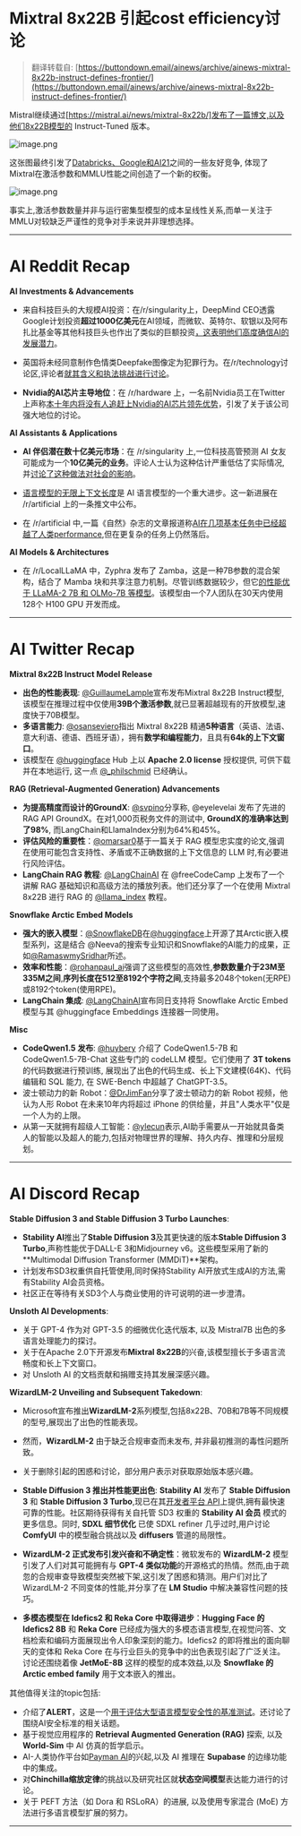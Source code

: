Mixtral 8x22B 引起cost efficiency讨论
=========================================================

> 翻译转载自: [https://buttondown.email/ainews/archive/ainews-mixtral-8x22b-instruct-defines-frontier/](https://buttondown.email/ainews/archive/ainews-mixtral-8x22b-instruct-defines-frontier/) 

Mistral继续通过[https://mistral.ai/news/mixtral-8x22b/]发布了一篇博文,以及他们8x22B模型的 Instruct-Tuned 版本。

![image.png](https://assets.buttondown.email/images/323db65b-608d-445d-83eb-1d6d9ce35e3f.png?w=960&fit=max)

这张图最终引发了[Databricks、Google和AI21](https://twitter.com/AlbertQJiang/status/1780648008696091003)之间的一些友好竞争, 体现了Mixtral在激活参数和MMLU性能之间创造了一个新的权衡。

![image.png](https://assets.buttondown.email/images/9677f3b7-64ba-4f12-af15-291dfda26c7d.png?w=960&fit=max)

事实上,激活参数数量并非与运行密集型模型的成本呈线性关系,而单一关注于MMLU对较缺乏严谨性的竞争对手来说并非理想选择。

* * *


AI Reddit Recap
===============


**AI Investments & Advancements**

* 来自科技巨头的大规模AI投资：在/r/singularity上，DeepMind CEO透露Google计划投资**超过1000亿美元**在AI领域，而微软、英特尔、软银以及阿布扎比基金等其他科技巨头也作出了类似的巨额投资[，这表明他们高度确信AI的发展潜力](https://www.bloomberg.com/news/articles/2024-04-16/deepmind-ceo-says-google-will-spend-more-than-100-billion-on-ai)。

* 英国将未经同意制作色情类Deepfake图像定为犯罪行为。在/r/technology讨论区,评论者[就其含义和执法挑战进行讨论](https://time.com/6967243/uk-criminalize-sexual-explicit-deepfake-images-ai/)。

*   **Nvidia的AI芯片主导地位**：在 /r/hardware 上，一名前Nvidia员工在Twitter上声称[本十年内将没有人追赶上Nvidia的AI芯片领先优势](https://i.redd.it/m388weqd9yuc1.png)，引发了关于该公司强大地位的讨论。

**AI Assistants & Applications**

*   **AI 伴侣潜在数十亿美元市场**：在 /r/singularity 上,一位科技高管预测 AI 女友可能成为一个**10亿美元的业务**。评论人士认为这种估计严重低估了实际情况,并[讨论了这种做法对社会的影响](https://www.yahoo.com/tech/tech-exec-predicts-ai-girlfriends-181938674.html)。

* [语言模型的无限上下文长度](https://twitter.com/_akhaliq/status/1780083267888107546)是 AI 语言模型的一个重大进步。这一新进展在 /r/artificial 上的一条推文中公布。

* 在 /r/artificial 中,一篇《自然》杂志的文章报道称[AI在几项基本任务中已经超越了人类performance](https://www.nature.com/articles/d41586-024-01087-4),但在更复杂的任务上仍然落后。

**AI Models & Architectures**

* 在 /r/LocalLLaMA 中，Zyphra 发布了 Zamba，这是一种7B参数的混合架构，结合了 Mamba 块和共享注意力机制。尽管训练数据较少，但它[的性能优于 LLaMA-2 7B 和 OLMo-7B 等模型](https://www.reddit.com/r/LocalLLaMA/comments/1c61k7v/zamba_a_7b_mambalike_ssm_hybrid_model_trained_for/)。该模型由一个7人团队在30天内使用128个 H100 GPU 开发而成。

* * *

AI Twitter Recap
================


**Mixtral 8x22B Instruct Model Release**

*   **出色的性能表现**: [@GuillaumeLample](https://twitter.com/GuillaumeLample/status/1780602023203029351)宣布发布Mixtral 8x22B Instruct模型,该模型在推理过程中仅使用**39B个激活参数**,就已显著超越现有的开放模型,速度快于70B模型。
*   **多语言能力**: [@osanseviero](https://twitter.com/osanseviero/status/1780595541711454602)指出 Mixtral 8x22B 精通**5种语言**（英语、法语、意大利语、德语、西班牙语），拥有**数学和编程能力**，且具有**64k的上下文窗口**。
*   该模型在 [@huggingface](https://twitter.com/huggingface) Hub 上以 **Apache 2.0 license** 授权提供, 可供下载并在本地运行, 这一点 [@_philschmid](https://twitter.com/_philschmid/status/1780598146470379880) 已经确认。

**RAG (Retrieval-Augmented Generation) Advancements**

*   **为提高精度而设计的GroundX**: [@svpino](https://twitter.com/svpino/status/1780571442096087224)分享称, @eyelevelai 发布了先进的RAG API GroundX。在对1,000页税务文件的测试中, **GroundX的准确率达到了98%**, 而LangChain和LlamaIndex分别为64%和45%。
*   **评估风险的重要性**：[@omarsar0](https://twitter.com/omarsar0/status/1780613738585903182)基于一篇关于 RAG 模型忠实度的论文,强调在使用可能包含支持性、矛盾或不正确数据的上下文信息的 LLM 时,有必要进行风险评估。
* **LangChain RAG 教程**: [@LangChainAI](https://twitter.com/LangChainAI/status/1780629875533181271) 在 @freeCodeCamp 上发布了一个讲解 RAG 基础知识和高级方法的播放列表。他们还分享了一个在使用 Mixtral 8x22B 进行 RAG 的 [@llama_index](https://twitter.com/llama_index/status/1780646484712788085) 教程。

**Snowflake Arctic Embed Models**


* **强大的嵌入模型**：[@SnowflakeDB](https://twitter.com/SnowflakeDB)在[@huggingface](https://twitter.com/huggingface)上开源了其Arctic嵌入模型系列，这是结合 @Neeva的搜索专业知识和Snowflake的AI能力的成果，正如[@RamaswmySridhar](https://twitter.com/RamaswmySridhar/status/1780225794402627946)所述。
*   **效率和性能**：[@rohanpaul_ai](https://twitter.com/rohanpaul_ai/status/1780621521230111181)强调了这些模型的高效性,**参数数量介于23M至335M之间**,**序列长度在512至8192个字符之间**,支持最多2048个token(无RPE)或8192个token(使用RPE)。
*   **LangChain 集成**: [@LangChainAI](https://twitter.com/LangChainAI/status/1780650806896947547)宣布同日支持将 Snowflake Arctic Embed 模型与其 @huggingface Embeddings 连接器一同使用。

**Misc**

*   **CodeQwen1.5 发布**: [@huybery](https://twitter.com/huybery/status/1780264890298720570) 介绍了 CodeQwen1.5-7B 和 CodeQwen1.5-7B-Chat 这些专门的 codeLLM 模型。它们使用了 **3T tokens** 的代码数据进行预训练, 展现出了出色的代码生成、长上下文建模(64K)、代码编辑和 SQL 能力, 在 SWE-Bench 中超越了 ChatGPT-3.5。
* 波士顿动力的新 Robot：[@DrJimFan](https://twitter.com/DrJimFan/status/1780622682561929645)分享了波士顿动力的新 Robot 视频，他认为人形 Robot 在未来10年内将超过 iPhone 的供给量，并且"人类水平"仅是一个人为的上限。
* 从第一天就拥有超级人工智能：[@ylecun](https://twitter.com/ylecun/status/1780596362415063217)表示,AI助手需要从一开始就具备类人的智能以及超人的能力,包括对物理世界的理解、持久内存、推理和分层规划。

* * *

AI Discord Recap
================


**Stable Diffusion 3 and Stable Diffusion 3 Turbo Launches**:

*   **Stability AI**推出了**Stable Diffusion 3**及其更快速的版本**Stable Diffusion 3 Turbo**,声称性能优于DALL-E 3和Midjourney v6。这些模型采用了新的**Multimodal Diffusion Transformer (MMDiT)**架构。
* 计划发布SD3权重供自托管使用,同时保持Stability AI开放式生成AI的方法,需有Stability AI会员资格。
* 社区正在等待有关SD3个人与商业使用的许可说明的进一步澄清。

**Unsloth AI Developments**:

* 关于 GPT-4 作为对 GPT-3.5 的细微优化迭代版本, 以及 Mistral7B 出色的多语言处理能力的探讨。
* 关于在Apache 2.0下开源发布**Mixtral 8x22B**的兴奋,该模型擅长于多语言流畅度和长上下文窗口。
* 对 Unsloth AI 的文档贡献和捐赠支持其发展深感兴趣。

**WizardLM-2 Unveiling and Subsequent Takedown**:

* Microsoft宣布推出**WizardLM-2**系列模型,包括8x22B、70B和7B等不同规模的型号,展现出了出色的性能表现。
* 然而，**WizardLM-2** 由于缺乏合规审查而未发布, 并非最初推测的毒性问题所致。
* 关于删除引起的困惑和讨论，部分用户表示对获取原始版本感兴趣。

*   **Stable Diffusion 3 推出并性能更出色**: **Stability AI** 发布了 **Stable Diffusion 3** 和 **Stable Diffusion 3 Turbo**,现已在其[开发者平台 API](https://bit.ly/3xHrtjG)上提供,拥有最快速可靠的性能。社区期待获得有关自托管 SD3 权重的 **Stability AI 会员** 模式的更多信息。同时, **SDXL 细节优化** 已使 SDXL refiner 几乎过时,用户讨论 **ComfyUI** 中的模型融合挑战以及 **diffusers** 管道的局限性。

* **WizardLM-2 正式发布引发兴奋和不确定性**：微软发布的 **WizardLM-2** 模型引发了人们对其可能拥有与 **GPT-4 类似功能**的开源格式的热情。然而,由于疏忽的合规审查导致模型突然被下架,这引发了困惑和猜测。用户们对比了 WizardLM-2 不同变体的性能,并分享了在 **LM Studio** 中解决兼容性问题的技巧。

*   **多模态模型在 Idefics2 和 Reka Core 中取得进步**：**Hugging Face 的 Idefics2 8B** 和 **Reka Core** 已经成为强大的多模态语言模型,在视觉问答、文档检索和编码方面展现出令人印象深刻的能力。Idefics2 的即将推出的面向聊天的变体和 Reka Core 在与行业巨头的竞争中的出色表现引起了广泛关注。讨论还围绕着像 **JetMoE-8B** 这样的模型的成本效益,以及 **Snowflake 的 Arctic embed family** 用于文本嵌入的推出。

其他值得关注的topic包括:

* 介绍了**ALERT**，这是一个[用于评估大型语言模型安全性的基准测试](https://github.com/Babelscape/ALERT)。还讨论了围绕AI安全标准的相关话题。
* 基于视觉应用程序的 **Retrieval Augmented Generation (RAG)** 探索, 以及 **World-Sim** 中 AI 仿真的哲学启示。
* AI-人类协作平台如[Payman AI](https://www.paymanai.com/)的兴起,以及 AI 推理在 **Supabase** 的边缘功能中的集成。
* 对**Chinchilla缩放定律**的挑战以及研究社区就**状态空间模型**表达能力进行的讨论。
*   关于 PEFT 方法（如 Dora 和 RSLoRA）的进展, 以及使用专家混合 (MoE) 方法进行多语言模型扩展的努力。

* * *

